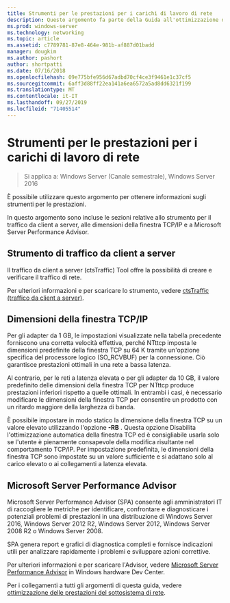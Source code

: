 ```yaml
---
title: Strumenti per le prestazioni per i carichi di lavoro di rete
description: Questo argomento fa parte della Guida all'ottimizzazione delle prestazioni del sottosistema di rete per Windows Server 2016.
ms.prod: windows-server
ms.technology: networking
ms.topic: article
ms.assetid: c7789781-87e8-464e-981b-af887d01badd
manager: dougkim
ms.author: pashort
author: shortpatti
ms.date: 07/16/2018
ms.openlocfilehash: 09e775bfe956d67adbd70cf4ce3f9461e1c37cf5
ms.sourcegitcommit: 6aff3d88ff22ea141a6ea6572a5ad8dd6321f199
ms.translationtype: MT
ms.contentlocale: it-IT
ms.lasthandoff: 09/27/2019
ms.locfileid: "71405514"
---
```

# <a name="performance-tools-for-network-workloads"></a>Strumenti per le prestazioni per i carichi di lavoro di rete

>Si applica a: Windows Server (Canale semestrale), Windows Server 2016

È possibile utilizzare questo argomento per ottenere informazioni sugli strumenti per le prestazioni.

In questo argomento sono incluse le sezioni relative allo strumento per il traffico da client a server, alle dimensioni della finestra TCP/IP e a Microsoft Server Performance Advisor.

##  <a name="bkmk_tuning"></a>Strumento di traffico da client a server

Il traffico da client a server \(ctsTraffic\) Tool offre la possibilità di creare e verificare il traffico di rete.

Per ulteriori informazioni e per scaricare lo strumento, vedere [ctsTraffic (traffico da client a server)](https://github.com/Microsoft/ctsTraffic).
  
##  <a name="bkmk_size"></a>Dimensioni della finestra TCP/IP

Per gli adapter da 1 GB, le impostazioni visualizzate nella tabella precedente forniscono una corretta velocità effettiva, perché NTttcp imposta le dimensioni predefinite della finestra TCP su 64 K tramite un'opzione specifica del processore logico \(SO_RCVBUF\) per la connessione. Ciò garantisce prestazioni ottimali in una rete a bassa latenza.  

Al contrario, per le reti a latenza elevata o per gli adapter da 10 GB, il valore predefinito delle dimensioni della finestra TCP per NTttcp produce prestazioni inferiori rispetto a quelle ottimali. In entrambi i casi, è necessario modificare le dimensioni della finestra TCP per consentire un prodotto con un ritardo maggiore della larghezza di banda.  

È possibile impostare in modo statico la dimensione della finestra TCP su un valore elevato utilizzando l'opzione **-RB** . Questa opzione Disabilita l'ottimizzazione automatica della finestra TCP ed è consigliabile usarla solo se l'utente è pienamente consapevole della modifica risultante nel comportamento TCP/IP. Per impostazione predefinita, le dimensioni della finestra TCP sono impostate su un valore sufficiente e si adattano solo al carico elevato o ai collegamenti a latenza elevata.  

##  <a name="bkmk_advisor"></a>Microsoft Server Performance Advisor

Microsoft Server Performance Advisor \(SPA\) consente agli amministratori IT di raccogliere le metriche per identificare, confrontare e diagnosticare i potenziali problemi di prestazioni in una distribuzione di Windows Server 2016, Windows Server 2012 R2, Windows Server 2012, Windows Server 2008 R2 o Windows Server 2008. 

SPA genera report e grafici di diagnostica completi e fornisce indicazioni utili per analizzare rapidamente i problemi e sviluppare azioni correttive.  
  
 Per ulteriori informazioni e per scaricare l'Advisor, vedere [Microsoft Server Performance Advisor](https://msdn.microsoft.com/library/windows/hardware/dn481522.aspx) in Windows hardware Dev Center.

Per i collegamenti a tutti gli argomenti di questa guida, vedere [ottimizzazione delle prestazioni del sottosistema di rete](net-sub-performance-top.md).